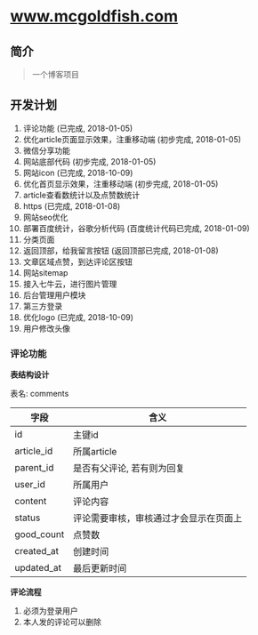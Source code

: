 # www.mcgoldfish.com

## 简介
> 一个博客项目

## 开发计划
1. 评论功能 (已完成, 2018-01-05)
2. 优化article页面显示效果，注重移动端 (初步完成, 2018-01-05)
3. 微信分享功能
4. 网站底部代码  (初步完成, 2018-01-05)
5. 网站icon (已完成, 2018-10-09)
6. 优化首页显示效果，注重移动端 (初步完成, 2018-01-05)
7. article查看数统计以及点赞数统计
8. https (已完成, 2018-01-08)
9. 网站seo优化
10. 部署百度统计，谷歌分析代码 (百度统计代码已完成, 2018-01-09)
11. 分类页面
12. 返回顶部，给我留言按钮 (返回顶部已完成, 2018-01-08)
13. 文章区域点赞，到达评论区按钮
14. 网站sitemap
15. 接入七牛云，进行图片管理
16. 后台管理用户模块
17. 第三方登录
18. 优化logo (已完成, 2018-10-09)
19. 用户修改头像

### 评论功能

**表结构设计**

表名: comments

字段 | 含义
---|---
id | 主键id
article_id | 所属article
parent_id | 是否有父评论, 若有则为回复
user_id |  所属用户
content | 评论内容
status  | 评论需要审核，审核通过才会显示在页面上
good_count | 点赞数
created_at | 创建时间
updated_at | 最后更新时间

**评论流程**
1. 必须为登录用户
2. 本人发的评论可以删除


